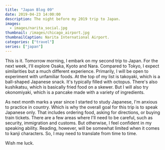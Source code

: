 ```yaml
---
title: "Japan Blog 09"
date: 2019-04-23 14:00:00
description: The night before my 2019 trip to Japan.
images:
  - images/narita_social.jpg
thumbnail: /images/chicago_airport.jpg
thumbnailCaption: Narita International Airport.
categories: ["travel"]
series: ["japan"]
---
```


This is it. Tomorrow morning, I embark on my second trip to Japan. For the next week, I'll explore Osaka, Kyoto and Nara. Compared to Tokyo, I expect similarities but a much different experience. Primarily, I will be open to experiment with unfamiliar foods. At the top of my list is takoyaki, which is a ball-shaped Japanese snack. It's typically filled with octopus. There's also kushikatsu, which is basically fried food on a skewer. But I will also try okonomiyaki, which is a pancake made with a variety of ingredients.

As next month marks a year since I started to study Japanese, I'm anxious to practice in country. Which is why the overall goal for this trip is to speak Japanese only. That includes ordering food, asking for directions, or buying train tickets. There are a few areas where I'll need to be careful, such as security, immigration and customs. But otherwise, I feel confident in my speaking ability. Reading, however, will be somewhat limited when it comes to kanji characters. So, I may need to translate from time to time.

Wish me luck.
